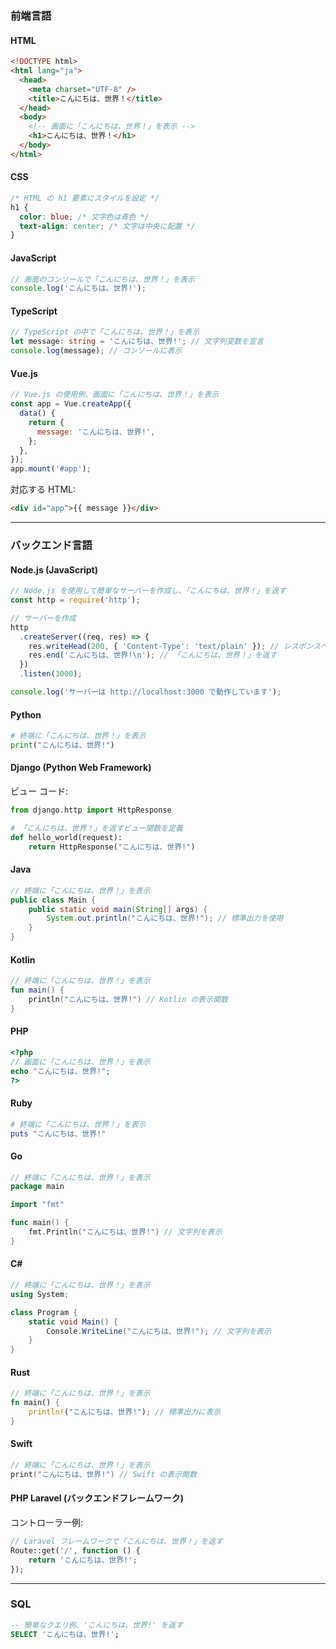 ### **前端言語**

#### **HTML**

```html
<!DOCTYPE html>
<html lang="ja">
  <head>
    <meta charset="UTF-8" />
    <title>こんにちは、世界！</title>
  </head>
  <body>
    <!-- 画面に「こんにちは、世界！」を表示 -->
    <h1>こんにちは、世界！</h1>
  </body>
</html>
```

#### **CSS**

```css
/* HTML の h1 要素にスタイルを設定 */
h1 {
  color: blue; /* 文字色は青色 */
  text-align: center; /* 文字は中央に配置 */
}
```

#### **JavaScript**

```javascript
// 画面のコンソールで「こんにちは、世界！」を表示
console.log('こんにちは、世界!');
```

#### **TypeScript**

```typescript
// TypeScript の中で「こんにちは、世界！」を表示
let message: string = 'こんにちは、世界!'; // 文字列変数を宣言
console.log(message); // コンソールに表示
```

#### **Vue.js**

```javascript
// Vue.js の使用例、画面に「こんにちは、世界！」を表示
const app = Vue.createApp({
  data() {
    return {
      message: 'こんにちは、世界!',
    };
  },
});
app.mount('#app');
```

対応する HTML:

```html
<div id="app">{{ message }}</div>
```

---

### **バックエンド言語**

#### **Node.js (JavaScript)**

```javascript
// Node.js を使用して簡単なサーバーを作成し、「こんにちは、世界！」を返す
const http = require('http');

// サーバーを作成
http
  .createServer((req, res) => {
    res.writeHead(200, { 'Content-Type': 'text/plain' }); // レスポンスヘッダーをテキストに設定
    res.end('こんにちは、世界!\n'); // 「こんにちは、世界！」を返す
  })
  .listen(3000);

console.log('サーバーは http://localhost:3000 で動作しています');
```

#### **Python**

```python
# 終端に「こんにちは、世界！」を表示
print("こんにちは、世界!")
```

#### **Django (Python Web Framework)**

ビュー コード:

```python
from django.http import HttpResponse

# 「こんにちは、世界！」を返すビュー関数を定義
def hello_world(request):
    return HttpResponse("こんにちは、世界!")
```

#### **Java**

```java
// 終端に「こんにちは、世界！」を表示
public class Main {
    public static void main(String[] args) {
        System.out.println("こんにちは、世界!"); // 標準出力を使用
    }
}
```

#### **Kotlin**

```kotlin
// 終端に「こんにちは、世界！」を表示
fun main() {
    println("こんにちは、世界!") // Kotlin の表示関数
}
```

#### **PHP**

```php
<?php
// 画面に「こんにちは、世界！」を表示
echo "こんにちは、世界!";
?>
```

#### **Ruby**

```ruby
# 終端に「こんにちは、世界！」を表示
puts "こんにちは、世界!"
```

#### **Go**

```go
// 終端に「こんにちは、世界！」を表示
package main

import "fmt"

func main() {
    fmt.Println("こんにちは、世界!") // 文字列を表示
}
```

#### **C#**

```csharp
// 終端に「こんにちは、世界！」を表示
using System;

class Program {
    static void Main() {
        Console.WriteLine("こんにちは、世界!"); // 文字列を表示
    }
}
```

#### **Rust**

```rust
// 終端に「こんにちは、世界！」を表示
fn main() {
    println!("こんにちは、世界!"); // 標準出力に表示
}
```

#### **Swift**

```swift
// 終端に「こんにちは、世界！」を表示
print("こんにちは、世界!") // Swift の表示関数
```

#### **PHP Laravel (バックエンドフレームワーク)**

コントローラー例:

```php
// Laravel フレームワークで「こんにちは、世界！」を返す
Route::get('/', function () {
    return 'こんにちは、世界!';
});
```

---

### **SQL**

```sql
-- 簡単なクエリ例、'こんにちは、世界!' を返す
SELECT 'こんにちは、世界!';
